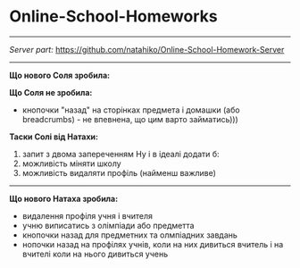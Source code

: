 # Online-School-Homeworks
---
*Server part:* https://github.com/natahiko/Online-School-Homework-Server

---

**Що нового Соля зробила:**

**Що Соля не зробила:**
- кнопочки "назад" на сторінках предмета і домашки (або breadcrumbs) - не впевнена, що цим варто займатись)))


**Таски Солі від Натахи:**

1) запит з двома запереченням
Ну і в ідеалі додати б:
2) можливість міняти школу
3) можливість видаляти профіль (найменш важливе)

---

**Що нового Натаха зробила:**
 - видалення профіля учня і вчителя
 - учню виписатись з олімпіади або предметта
 - кнопочки назад для предметних та олмпіадних завдань
 - нопочки назад на профілях учнів, коли на них дивиться вчитель і на вчителі коли на нього дивиться учень